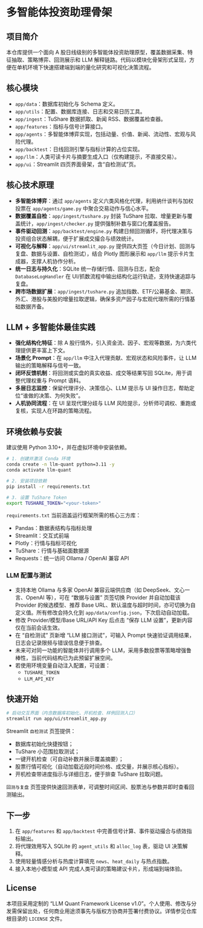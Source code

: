 # 多智能体投资助理骨架

## 项目简介

本仓库提供一个面向 A 股日线级别的多智能体投资助理原型，覆盖数据采集、特征抽取、策略博弈、回测展示和 LLM 解释链路。代码以模块化骨架形式呈现，方便在单机环境下快速搭建端到端的量化研究和可视化决策流程。

## 核心模块

- `app/data`：数据库初始化与 Schema 定义。
- `app/utils`：配置、数据库连接、日志和交易日历工具。
- `app/ingest`：TuShare 数据抓取、新闻 RSS、数据覆盖检查器。
- `app/features`：指标与信号计算接口。
- `app/agents`：多智能体博弈实现，包括动量、价值、新闻、流动性、宏观与风险代理。
- `app/backtest`：日线回测引擎与指标计算的占位实现。
- `app/llm`：人类可读卡片与摘要生成入口（仅构建提示，不直接交易）。
- `app/ui`：Streamlit 四页界面骨架，含“自检测试”页。

## 核心技术原理

- **多智能体博弈**：通过 `app/agents` 定义六类风格化代理，利用纳什谈判与加权投票在 `app/agents/game.py` 中聚合交易动作与信心水平。
- **数据覆盖自检**：`app/ingest/tushare.py` 封装 TuShare 拉取、增量更新与覆盖统计，`app/ingest/checker.py` 提供强制补数与窗口化覆盖报告。
- **事件驱动回测**：`app/backtest/engine.py` 构建日频回测循环，将代理决策与投资组合状态解耦，便于扩展成交撮合与绩效统计。
- **可视化与解释**：`app/ui/streamlit_app.py` 提供四大页签（今日计划、回测与复盘、数据与设置、自检测试），结合 Plotly 图形展示和 `app/llm` 提示卡片生成器，支撑人机协作分析。
- **统一日志与持久化**：SQLite 统一存储行情、回测与日志，配合 `DatabaseLogHandler` 在 UI/抓数流程中输出结构化运行轨迹，支持快速追踪与复盘。
- **跨市场数据扩展**：`app/ingest/tushare.py` 追加指数、ETF/公募基金、期货、外汇、港股与美股的增量拉取逻辑，确保多资产因子与宏观代理所需的行情基础数据齐备。

## LLM + 多智能体最佳实践

- **强化结构化特征**：除 A 股行情外，引入资金流、因子、宏观等数据，为六类代理提供更丰富上下文。
- **场景化 Prompt**：在 `app/llm` 中注入代理贡献、宏观状态和风险事件，让 LLM 输出的策略解释与信号一致。
- **闭环反馈机制**：将回测或实盘的真实收益、成交等结果写回 SQLite，用于调整代理权重与 Prompt 语料。
- **多层日志监控**：保留代理评分、决策信心、LLM 提示与 UI 操作日志，帮助定位“谁做的决策、为何失败”。
- **人机协同流程**：在 UI 呈现代理分歧与 LLM 风险提示，分析师可调权、重跑或复核，实现人在环路的策略流程。

## 环境依赖与安装

建议使用 Python 3.10+，并在虚拟环境中安装依赖。

```bash
# 1. 创建并激活 Conda 环境
conda create -n llm-quant python=3.11 -y
conda activate llm-quant

# 2. 安装项目依赖
pip install -r requirements.txt

# 3. 设置 TuShare Token
export TUSHARE_TOKEN="<your-token>"
```

`requirements.txt` 当前涵盖运行框架所需的核心三方库：

- Pandas：数据表结构与指标处理
- Streamlit：交互式前端
- Plotly：行情与指标可视化
- TuShare：行情与基础面数据源
- Requests：统一访问 Ollama / OpenAI 兼容 API

### LLM 配置与测试

- 支持本地 Ollama 与多家 OpenAI 兼容云端供应商（如 DeepSeek、文心一言、OpenAI 等），可在 “数据与设置” 页签切换 Provider 并自动加载该 Provider 的候选模型、推荐 Base URL、默认温度与超时时间，亦可切换为自定义值。所有修改会持久化到 `app/data/config.json`，下次启动自动加载。
- 修改 Provider/模型/Base URL/API Key 后点击 “保存 LLM 设置”，更新内容仅在当前会话生效。
- 在 “自检测试” 页新增 “LLM 接口测试”，可输入 Prompt 快速验证调用结果，日志会记录限频与错误信息便于排查。
- 未来可对同一功能的智能体并行调用多个 LLM，采用多数投票等策略增强鲁棒性，当前代码结构已为此预留扩展空间。
- 若使用环境变量自动注入配置，可设置：
  - `TUSHARE_TOKEN`
  - `LLM_API_KEY`

## 快速开始

```bash
# 启动交互界面（内含数据库初始化、开机检查、样例回测入口）
streamlit run app/ui/streamlit_app.py
```

Streamlit `自检测试` 页签提供：
- 数据库初始化快捷按钮；
- TuShare 小范围拉取测试；
- 一键开机检查（可自动补数并展示覆盖摘要）；
- 股票行情可视化（自动加载近段时间价格、成交量，并展示核心指标）。
- 开机检查带进度指示与详细日志，便于排查 TuShare 拉取问题。

`回测与复盘` 页签提供快速回测表单，可调整时间区间、股票池与参数并即时查看回测输出。

## 下一步

1. 在 `app/features` 和 `app/backtest` 中完善信号计算、事件驱动撮合与绩效指标输出。
2. 将代理效用写入 SQLite 的 `agent_utils` 和 `alloc_log` 表，驱动 UI 决策解释。
3. 使用轻量情感分析与热度计算填充 `news`、`heat_daily` 与热点指数。
4. 接入本地小模型或 API 完成人类可读的策略建议卡片，形成端到端体验。

## License

本项目采用定制的 “LLM Quant Framework License v1.0”。个人使用、修改与分发需保留出处，任何商业用途须事先与版权方协商并签署付费协议。详情参见仓库根目录的 `LICENSE` 文件。
